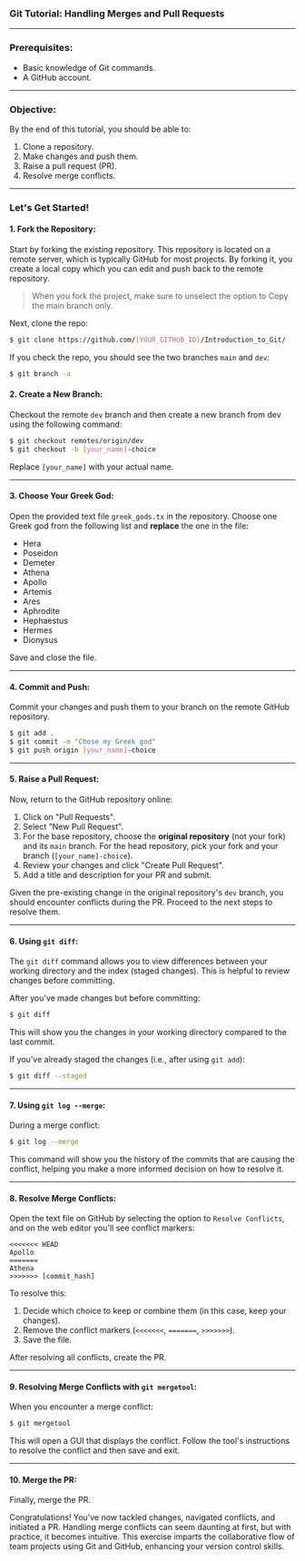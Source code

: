 ### Git Tutorial: Handling Merges and Pull Requests

---

### Prerequisites:

- Basic knowledge of Git commands.
- A GitHub account.

---

### Objective:

By the end of this tutorial, you should be able to:

1. Clone a repository.
2. Make changes and push them.
3. Raise a pull request (PR).
4. Resolve merge conflicts.

---

### Let's Get Started!

#### 1. Fork the Repository:

Start by forking the existing repository. This repository is located on a remote server, which is typically GitHub for most projects. By forking it, you create a local copy which you can edit and push back to the remote repository.

> When you fork the project, make sure to unselect the option to Copy the main branch only.

Next, clone the repo:

```bash
$ git clone https://github.com/[YOUR_GITHUB_ID]/Introduction_to_Git/
```

If you check the repo, you should see the two branches `main` and `dev`:

```bash
$ git branch -a
```

#### 2. Create a New Branch:

Checkout the remote `dev` branch and then create a new branch from dev using the following command:

```bash
$ git checkout remotes/origin/dev
$ git checkout -b [your_name]-choice
```

Replace `[your_name]` with your actual name.

---


#### 3. Choose Your Greek God:

Open the provided text file `greek_gods.tx` in the repository. Choose one Greek god from the following list and __replace__ the one in the file:

- Hera
- Poseidon
- Demeter
- Athena
- Apollo
- Artemis
- Ares
- Aphrodite
- Hephaestus
- Hermes
- Dionysus

Save and close the file.

---

#### 4. Commit and Push:

Commit your changes and push them to your branch on the remote GitHub repository.

```bash
$ git add .
$ git commit -m "Chose my Greek god"
$ git push origin [your_name]-choice
```

---

#### 5. Raise a Pull Request:

Now, return to the GitHub repository online:

1. Click on "Pull Requests".
2. Select "New Pull Request".
3. For the base repository, choose the **original repository** (not your fork) and its `main` branch. For the head repository, pick your fork and your branch (`[your_name]-choice`).
4. Review your changes and click "Create Pull Request".
5. Add a title and description for your PR and submit.

Given the pre-existing change in the original repository's `dev` branch, you should encounter conflicts during the PR. Proceed to the next steps to resolve them.

---

#### 6. Using `git diff`:

The `git diff` command allows you to view differences between your working directory and the index (staged changes). This is helpful to review changes before committing.

After you've made changes but before committing:

```bash
$ git diff
```

This will show you the changes in your working directory compared to the last commit.

If you've already staged the changes (i.e., after using `git add`):

```bash
$ git diff --staged
```

---

#### 7. Using `git log --merge`:

During a merge conflict:

```bash
$ git log --merge
```

This command will show you the history of the commits that are causing the conflict, helping you make a more informed decision on how to resolve it.

---

#### 8. Resolve Merge Conflicts:

Open the text file on GitHub by selecting the option to `Resolve Conflicts`, and on the web editor you'll see conflict markers:

```
<<<<<<< HEAD
Apollo
=======
Athena
>>>>>>> [commit_hash]
```

To resolve this:

1. Decide which choice to keep or combine them (in this case, keep your changes).
2. Remove the conflict markers (`<<<<<<<`, `=======`, `>>>>>>>`).
3. Save the file.

After resolving all conflicts, create the PR.

---

#### 9. Resolving Merge Conflicts with `git mergetool`:

When you encounter a merge conflict:

```bash
$ git mergetool
```

This will open a GUI that displays the conflict. Follow the tool's instructions to resolve the conflict and then save and exit.

---

#### 10. Merge the PR:

Finally, merge the PR.

Congratulations! You've now tackled changes, navigated conflicts, and initiated a PR. Handling merge conflicts can seem daunting at first, but with practice, it becomes intuitive. This exercise imparts the collaborative flow of team projects using Git and GitHub, enhancing your version control skills.

